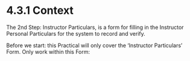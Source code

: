 # 4.3.1 Context

The 2nd Step: Instructor Particulars, is a form for filling in the Instructor Personal Particulars for the system to record and verify.

Before we start: this Practical will only cover the ‘Instructor Particulars’ Form. Only work within this Form:

